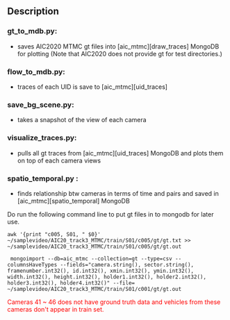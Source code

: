 ## Description

### gt_to_mdb.py: 
- saves AIC2020 MTMC gt files into [aic_mtmc][draw_traces] MongoDB for plotting (Note that AIC2020 does not provide gt for test directories.)
### flow_to_mdb.py:
- traces of each UID is save to [aic_mtmc][uid_traces]
### save_bg_scene.py: 
- takes a snapshot of the view of each camera
### visualize_traces.py: 
- pulls all gt traces from [aic_mtmc][uid_traces] MongoDB and plots them on top of each camera views
### spatio_temporal.py : 
- finds relationship btw cameras in terms of time and pairs and saved in [aic_mtmc][spatio_temporal] MongoDB

Do run the following command line to put gt files in to mongodb for later use. 
```
awk '{print "c005, S01, " $0}' ~/samplevideo/AIC20_track3_MTMC/train/S01/c005/gt/gt.txt >> ~/samplevideo/AIC20_track3_MTMC/train/S01/c005/gt/gt.out
```

```
 mongoimport --db=aic_mtmc --collection=gt --type=csv --columnsHaveTypes --fields="camera.string(), sector.string(), framenumber.int32(), id.int32(), xmin.int32(), ymin.int32(), width.int32(), height.int32(), holder1.int32(), holder2.int32(), holder3.int32(), holder4.int32()" --file= ~/samplevideo/AIC20_track3_MTMC/train/S01/c001/gt/gt.out
```
<span style="color:red">Cameras 41 ~ 46 does not have ground truth data and vehicles from these cameras don't appear in train set. </span>
